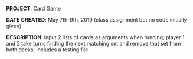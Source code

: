 **PROJECT**: Card Game

**DATE CREATED**: May 7th-9th, 2019 (class assignment but no code initially given)

**DESCRIPTION**: input 2 lists of cards as arguments when running; player 1 and 2 take turns finding the next matching set and remove that set from both decks; includes a testing file
